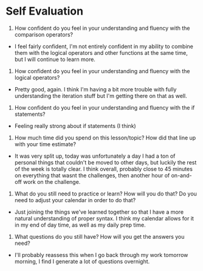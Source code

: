 # Self Evaluation

1. How confident do you feel in your understanding and fluency with the comparison operators?
* I feel fairly confident, I'm not entirely confident in my ability to combine them with the logical operators and other functions at the same time, but I will continue to learn more.
1. How confident do you feel in your understanding and fluency with the logical operators?
* Pretty good, again. I think I'm having a bit more trouble with fully understanding the iteration stuff but I'm getting there on that as well.
1. How confident do you feel in your understanding and fluency with the if statements?
* Feeling really strong about if statements (I think)
1. How much time did you spend on this lesson/topic? How did that line up with your time estimate?
* It was very split up, today was unfortunately a day I had a ton of personal things that couldn't be moved to other days, but luckily the rest of the week is totally clear. I think overall, probably close to 45 minutes on everything that wasnt the challenges, then another hour of on-and-off work on the challenge.
1. What do you still need to practice or learn? How will you do that? Do you need to adjust your calendar in order to do that?
* Just joining the things we've learned together so that I have a more natural understanding of proper syntax. I think my calendar allows for it in my end of day time, as well as my daily prep time.
1. What questions do you still have? How will you get the answers you need?
* I'll probably reassess this when I go back through my work tomorrow morning, I find I generate a lot of questions overnight.
